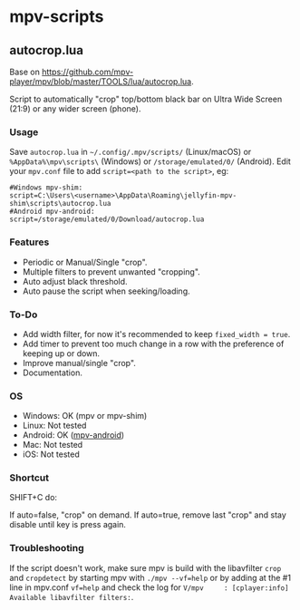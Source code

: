 # mpv-scripts

## autocrop.lua

Base on https://github.com/mpv-player/mpv/blob/master/TOOLS/lua/autocrop.lua.

Script to automatically "crop" top/bottom black bar on Ultra Wide Screen (21:9) or any wider screen (phone).

### Usage

Save `autocrop.lua` in `~/.config/.mpv/scripts/` (Linux/macOS) or `%AppData%\mpv\scripts\` (Windows) or `/storage/emulated/0/` (Android). 
Edit your `mpv.conf` file to add `script=<path to the script>`, eg:
```
#Windows mpv-shim:
script=C:\Users\<username>\AppData\Roaming\jellyfin-mpv-shim\scripts\autocrop.lua
#Android mpv-android:
script=/storage/emulated/0/Download/autocrop.lua
```

### Features

- Periodic or Manual/Single "crop".
- Multiple filters to prevent unwanted "cropping".
- Auto adjust black threshold.
- Auto pause the script when seeking/loading.

### To-Do

- Add width filter, for now it's recommended to keep `fixed_width = true`.
- Add timer to prevent too much change in a row with the preference of keeping up or down.
- Improve manual/single "crop".
- Documentation.

### OS

 - Windows: OK (mpv or mpv-shim)
 - Linux:   Not tested
 - Android: OK ([mpv-android](https://github.com/mpv-android/mpv-android/commit/348e9511f51238c00a3aca3c3b2ae4d4b661f7f5))
 - Mac:     Not tested
 - iOS:     Not tested

### Shortcut 

SHIFT+C do:

If auto=false, "crop" on demand.
If auto=true, remove last "crop" and stay disable until key is press again.

### Troubleshooting

If the script doesn't work, make sure mpv is build with the libavfilter `crop` and `cropdetect` by starting mpv with `./mpv --vf=help` or by adding at the #1 line in mpv.conf `vf=help` and check the log for `V/mpv     : [cplayer:info] Available libavfilter filters:`.